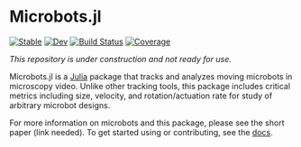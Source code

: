 # Microbots.jl

[![Stable](https://img.shields.io/badge/docs-stable-blue.svg)](https://czimm79.github.io/Microbots.jl/stable/)
[![Dev](https://img.shields.io/badge/docs-dev-blue.svg)](https://czimm79.github.io/Microbots.jl/dev/)
[![Build Status](https://github.com/czimm79/Microbots.jl/actions/workflows/CI.yml/badge.svg?branch=master)](https://github.com/czimm79/Microbots.jl/actions/workflows/CI.yml?query=branch%3Amaster)
[![Coverage](https://codecov.io/gh/czimm79/Microbots.jl/branch/master/graph/badge.svg)](https://codecov.io/gh/czimm79/Microbots.jl)

*This repository is under construction and not ready for use.*

Microbots.jl is a [Julia](https://julialang.org/) package that tracks and analyzes moving microbots in microscopy video. Unlike other tracking tools, this package includes critical metrics including size, velocity, and rotation/actuation rate for study of arbitrary microbot designs. 

For more information on microbots and this package, please see the short paper (link needed). To get started using or contributing, see the [docs](https://czimm79.github.io/Microbots.jl/stable/).


